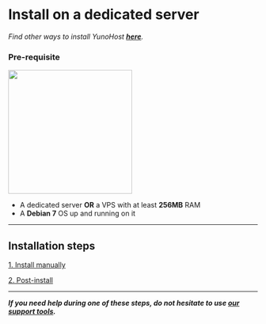 # Install on a dedicated server

*Find other ways to install YunoHost **[here](/install)**.*

### Pre-requisite

<img src="https://yunohost.org/images/vps.png" width=250>

* A dedicated server **OR** a VPS with at least **256MB** RAM
* A **Debian 7** OS up and running on it

---

## Installation steps

<a class="btn btn-lg btn-default" href="/install_manually">1. Install manually</a>

<a class="btn btn-lg btn-default" href="/postinstall">2. Post-install</a>

---

***If you need help during one of these steps, do not hesitate to use [our support tools](/support).***